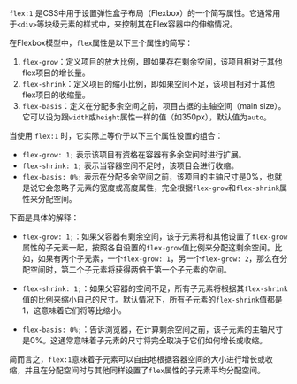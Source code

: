 `flex:1` 是CSS中用于设置弹性盒子布局（Flexbox）的一个简写属性。它通常用于`<div>`等块级元素的样式中，来控制其在Flex容器中的伸缩情况。

在Flexbox模型中，`flex`属性是以下三个属性的简写：

1. `flex-grow`：定义项目的放大比例，即如果存在剩余空间，该项目相对于其他flex项目的增长量。
2. `flex-shrink`：定义项目的缩小比例，即如果空间不足，该项目相对于其他flex项目的收缩量。
3. `flex-basis`：定义在分配多余空间之前，项目占据的主轴空间（main size）。它可以设为跟`width`或`height`属性一样的值（如350px），默认值为`auto`。

当使用 `flex:1` 时，它实际上等价于以下三个属性设置的组合：

- `flex-grow: 1;` 表示该项目有资格在容器有多余空间时进行扩展。
- `flex-shrink: 1;` 表示当容器空间不足时，该项目会进行收缩。
- `flex-basis: 0%;` 表示在分配多余空间之前，该项目的主轴尺寸是0%，也就是说它会忽略子元素的宽度或高度属性，完全根据`flex-grow`和`flex-shrink`属性来分配空间。

下面是具体的解释：

- `flex-grow: 1;`：如果父容器有剩余空间，该子元素将和其他设置了`flex-grow`属性的子元素一起，按照各自设置的`flex-grow`值比例来分配这剩余空间。比如，如果有两个子元素，一个`flex-grow: 1`，另一个`flex-grow: 2`，那么在分配空间时，第二个子元素将获得两倍于第一个子元素的空间。

- `flex-shrink: 1;`：如果父容器的空间不足，所有子元素将根据其`flex-shrink`值的比例来缩小自己的尺寸。默认情况下，所有子元素的`flex-shrink`值都是1，这意味着它们将等比缩小。

- `flex-basis: 0%;`：告诉浏览器，在计算剩余空间之前，该子元素的主轴尺寸是0%。这通常意味着子元素的尺寸将完全取决于它们如何增长或收缩。

简而言之，`flex:1`意味着子元素可以自由地根据容器空间的大小进行增长或收缩，并且在分配空间时与其他同样设置了`flex`属性的子元素平均分配空间。